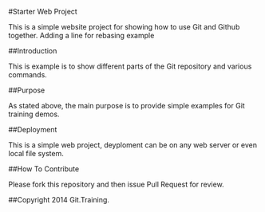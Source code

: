 #Starter Web Project

This is a simple website project for showing how to use Git and Github together. Adding a line for rebasing example

##Introduction

This is example is to show different parts of the Git repository and various commands.

##Purpose

As stated above, the main purpose is to provide simple examples for Git training demos.

##Deployment

This is a simple web project, deyploment can be on any web server or even local file system.

##How To Contribute

Please fork this repository and then issue Pull Request for review.


##Copyright
2014 Git.Training.
